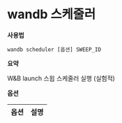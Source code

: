 
# wandb 스케줄러

**사용법**

`wandb scheduler [옵션] SWEEP_ID`

**요약**

W&B launch 스윕 스케줄러 실행 (실험적)

**옵션**

| **옵션** | **설명** |
| :--- | :--- |